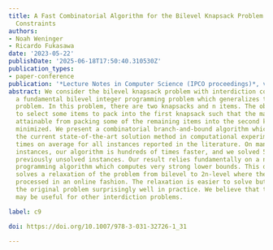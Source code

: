 ```yaml
---
title: A Fast Combinatorial Algorithm for the Bilevel Knapsack Problem with Interdiction
  Constraints
authors:
- Noah Weninger
- Ricardo Fukasawa
date: '2023-05-22'
publishDate: '2025-06-18T17:50:40.310530Z'
publication_types:
- paper-conference
publication: '*Lecture Notes in Computer Science (IPCO proceedings)*, vol 13904, pp. 438-452, 2023'
abstract: We consider the bilevel knapsack problem with interdiction constraints,
  a fundamental bilevel integer programming problem which generalizes the 0-1 knapsack
  problem. In this problem, there are two knapsacks and n items. The objective is
  to select some items to pack into the first knapsack such that the maximum profit
  attainable from packing some of the remaining items into the second knapsack is
  minimized. We present a combinatorial branch-and-bound algorithm which outperforms
  the current state-of-the-art solution method in computational experiments by 4.5
  times on average for all instances reported in the literature. On many of the harder
  instances, our algorithm is hundreds of times faster, and we solved 53 of the 72
  previously unsolved instances. Our result relies fundamentally on a new dynamic
  programming algorithm which computes very strong lower bounds. This dynamic program
  solves a relaxation of the problem from bilevel to 2n-level where the items are
  processed in an online fashion. The relaxation is easier to solve but approximates
  the original problem surprisingly well in practice. We believe that this same technique
  may be useful for other interdiction problems.

label: c9

doi: https://doi.org/10.1007/978-3-031-32726-1_31

---
```

